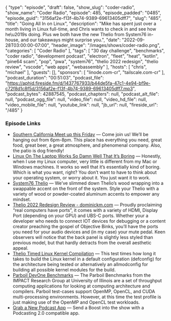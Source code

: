 {
  "type": "episode",
  "draft": false,
  "show_slug": "coder-radio",
  "show_name": "Coder Radio",
  "episode": 485,
  "episode_padded": "0485",
  "episode_guid": "3156af2e-f13f-4b74-9389-69613405dff7",
  "slug": "485",
  "title": "Going All In on Linux",
  "description": "Mike has spent just over a month living in Linux full-time, and Chris wants to check in and see how he\u2019s doing. Plus we both have the new Thelio from System76 in-house, and our takeaways might surprise you.",
  "date": "2022-09-28T03:00:00-07:00",
  "header_image": "/images/shows/coder-radio.png",
  "categories": [
    "Coder Radio"
  ],
  "tags": [
    "30 day challenge",
    "benchmarks",
    "coder radio",
    "development podcast",
    "electron",
    "fleet",
    "heat",
    "kotlin",
    "pine64 scam",
    "pop",
    "pwa",
    "system76",
    "thelio 2022 redesign",
    "thelio review",
    "vscode",
    "web apps",
    "webassembly"
  ],
  "hosts": [
    "chris",
    "michael"
  ],
  "guests": [],
  "sponsors": [
    "linode.com-cr",
    "tailscale.com-cr"
  ],
  "podcast_duration": "00:51:03",
  "podcast_file": "https://aphid.fireside.fm/d/1437767933/b44de5fa-47c1-4e94-bf9e-c72f8d1c8f5d/3156af2e-f13f-4b74-9389-69613405dff7.mp3",
  "podcast_bytes": 42887545,
  "podcast_chapters": null,
  "podcast_alt_file": null,
  "podcast_ogg_file": null,
  "video_file": null,
  "video_hd_file": null,
  "video_mobile_file": null,
  "youtube_link": null,
  "jb_url": null,
  "fireside_url": "/485"
}


### Episode Links

  * [Southern California Meet up this Friday](https://www.meetup.com/jupiterbroadcasting/events/287248082/ "Southern California Meet up this Friday") — Come join us! We’ll be hanging out from 6pm-8pm. This place has everything you need, great food, great beer, a great atmosphere, and phenomenal company. Also, the patio is dog friendly!
  * [Linux On The Laptop Works So Damn Well That It’s Boring](https://clivethompson.medium.com/linux-on-the-laptop-works-so-damn-well-that-its-boring-29014b347941 "Linux On The Laptop Works So Damn Well That It’s Boring") — Honestly, when I use my Linux computer, very little is different from my Mac or Windows machines. It works so well that it’s essentially kind of boring. Which is what you want, right? You don’t want to have to think about your operating system, or worry about it. You just want it to work.
  * [System76 Thelio](https://system76.com/desktops "System76 Thelio") — We’ve slimmed down Thelio’s wood wrapping into a swappable accent on the front of the system. Style your Thelio with a variety of wood or powder-coated aluminum accents to empower any mindset.
  * [Thelio 2022 Redesign Review - dominickm.com](https://dominickm.com/thelio-2022-redesign-review/ "Thelio 2022 Redesign Review - dominickm.com") — Proudly proclaiming “real computers have ports”, it comes with a variety of HDMI, Display Port (depending on your GPU) and UBS-C ports. Whether your a developer who needs to connect IOT devices for debugging or a content creator preaching the gospel of Objective Binks, you’ll have the ports you need for your audio devices and (in my case) your mute pedal. Keen observers will notice that the back panel is slightly less styled than previous model, but that hardly detracts from the overall aesthetic appeal.
  * [Thelio Timed Linux Kernel Compilation](https://openbenchmarking.org/result/2209158-NE-SYSTEM76T69 "Thelio Timed Linux Kernel Compilation") — This test times how long it takes to build the Linux kernel in a default configuration (defconfig) for the architecture being tested or alternatively an allmodconfig for building all possible kernel modules for the build.
  * [Parboil DevOne Benchmarks](https://openbenchmarking.org/result/2209158-NE-2209147NE68 "Parboil  DevOne Benchmarks") — The Parboil Benchmarks from the IMPACT Research Group at University of Illinois are a set of throughput computing applications for looking at computing architecture and compilers. Parboil test-cases support OpenMP, OpenCL, and CUDA multi-processing environments. However, at this time the test profile is just making use of the OpenMP and OpenCL test workloads.
  * [Grab a New Podcast App](https://podcastindex.org/apps?appTypes=app&elements=Value "Grab a New Podcast App") — Send a Boost into the show with a Podcasting 2.0 compatible app.


